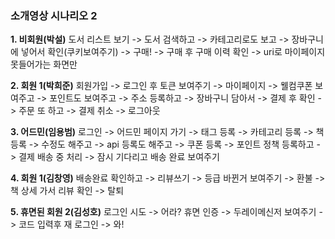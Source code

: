 ### 소개영상 시나리오 2

**1. 비회원(박설)**
도서 리스트 보기 -> 도서 검색하고 -> 카테고리로도 보고 -> 장바구니에 넣어서 확인(쿠키보여주기) -> 구매!
-> 구매 후 구매 이력 확인 -> uri로 마이페이지 못들어가는 화면만

**2. 회원 1(박희준)**
회원가입 -> 로그인 후 토큰 보여주기 -> 마이페이지 -> 웰컴쿠폰 보여주고 -> 포인트도 보여주고 -> 주소 등록하고
-> 장바구니 담아서 -> 결제 후 확인
-> 주문 또 하고 -> 결제 취소 -> 로그아웃

**3. 어드민(임용범)**
로그인 -> 어드민 페이지 가기 -> 태그 등록 -> 카테고리 등록 -> 책 등록 -> 수정도 해주고 -> api 등록도 해주고 -> 쿠폰 등록
-> 포인트 정책 등록하고 -> 결제 배송 중 처리 -> 잠시 기다리고 배송 완료 보여주기

**4. 회원 1(김창영)**
배송완료 확인하고 -> 리뷰쓰기 -> 등급 바뀐거 보여주기 -> 환불 -> 책 상세 가서 리뷰 확인 -> 탈퇴

**5. 휴면된 회원 2(김성호)**
로그인 시도 -> 어라? 휴면 인증 -> 두레이메신저 보여주기 -> 코드 입력후 재 로그인 -> 와!

